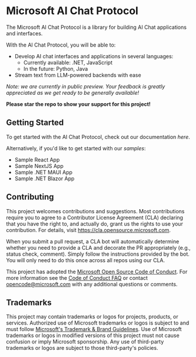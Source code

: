 # Microsoft AI Chat Protocol

The Microsoft AI Chat Protocol is a library for building AI Chat applications and interfaces.

With the AI Chat Protocol, you will be able to:


* Develop AI chat interfaces and applications in several languages:
  * Currently available: .NET, JavaScript
  * In the future: Python, Java
* Stream text from LLM-powered backends with ease

*Note: we are currently in public preview. Your feedback is greatly appreciated as we get ready to be generally available!*

**Please star the repo to show your support for this project!**

## Getting Started

To get started with the AI Chat Protocol, check out our documentation *here*.

Alternatively, if you'd like to get started with our *samples*:

* Sample React App
* Sample NextJS App
* Sample .NET MAUI App
* Sample .NET Blazor App

## Contributing

This project welcomes contributions and suggestions.  Most contributions require you to agree to a
Contributor License Agreement (CLA) declaring that you have the right to, and actually do, grant us
the rights to use your contribution. For details, visit https://cla.opensource.microsoft.com.

When you submit a pull request, a CLA bot will automatically determine whether you need to provide
a CLA and decorate the PR appropriately (e.g., status check, comment). Simply follow the instructions
provided by the bot. You will only need to do this once across all repos using our CLA.

This project has adopted the [Microsoft Open Source Code of Conduct](https://opensource.microsoft.com/codeofconduct/).
For more information see the [Code of Conduct FAQ](https://opensource.microsoft.com/codeofconduct/faq/) or
contact [opencode@microsoft.com](mailto:opencode@microsoft.com) with any additional questions or comments.

## Trademarks

This project may contain trademarks or logos for projects, products, or services. Authorized use of Microsoft 
trademarks or logos is subject to and must follow 
[Microsoft's Trademark & Brand Guidelines](https://www.microsoft.com/en-us/legal/intellectualproperty/trademarks/usage/general).
Use of Microsoft trademarks or logos in modified versions of this project must not cause confusion or imply Microsoft sponsorship.
Any use of third-party trademarks or logos are subject to those third-party's policies.
